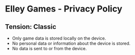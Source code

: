# Elley Games - Privacy Policy

## Tension: Classic
* Only game data is stored locally on the device.
* No personal data or information about the device is stored.
* No data is sent to or from the device.
